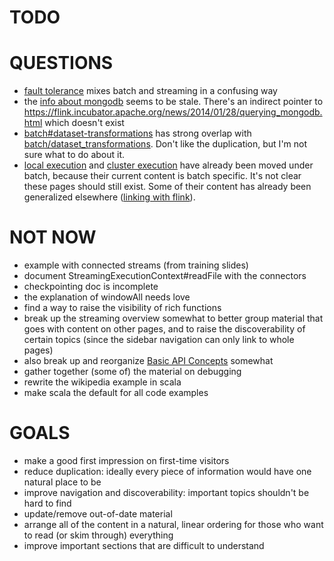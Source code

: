 # TODO

# QUESTIONS

* [fault tolerance](dev/batch/fault_tolerance) mixes batch and streaming in a confusing way
* the [info about mongodb](dev/batch/connectors) seems to be stale. There's an indirect pointer to https://flink.incubator.apache.org/news/2014/01/28/querying_mongodb.html which doesn't exist
* [batch#dataset-transformations](http://localhost:4000/dev/batch/#dataset-transformations) has strong overlap with [batch/dataset_transformations](http://localhost:4000/dev/batch/dataset_transformations.html). Don't like the duplication, but I'm not sure what to do about it.
* [local execution](dev/local_execution) and [cluster execution](dev/cluster_execution) have already been moved under batch, because their current content is batch specific. It's not clear these pages should still exist. Some of their content has already been generalized elsewhere ([linking with flink](dev/linking_with_flink)).

# NOT NOW

* example with connected streams (from training slides)
* document StreamingExecutionContext#readFile with the connectors
* checkpointing doc is incomplete
* the explanation of windowAll needs love
* find a way to raise the visibility of rich functions
* break up the streaming overview somewhat to better group material that goes with content on other pages, and to raise the discoverability of certain topics (since the sidebar navigation can only link to whole pages)
* also break up and reorganize [Basic API Concepts](dev/api_concepts) somewhat
* gather together (some of) the material on debugging
* rewrite the wikipedia example in scala
* make scala the default for all code examples

# GOALS

* make a good first impression on first-time visitors
* reduce duplication: ideally every piece of information would have one natural place to be
* improve navigation and discoverability: important topics shouldn't be hard to find
* update/remove out-of-date material
* arrange all of the content in a natural, linear ordering for those who want to read (or skim through) everything
* improve important sections that are difficult to understand
